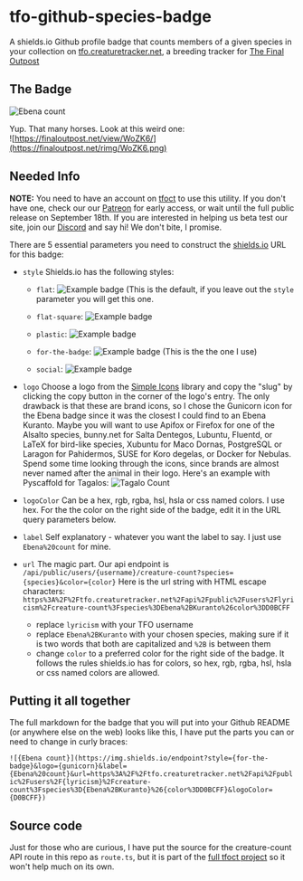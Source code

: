 # tfo-github-species-badge
A shields.io Github profile badge that counts members of a given species in your collection on [tfo.creaturetracker.net](https://tfo.creaturetracker.net), a breeding tracker for [The Final Outpost](https://finaloutpost.net)


## The Badge

![Ebena count](https://img.shields.io/endpoint?style=for-the-badge&logo=gunicorn&label=Ebena%20count&url=https%3A%2F%2Ftfo.creaturetracker.net%2Fapi%2Fpublic%2Fusers%2Flyricism%2Fcreature-count%3Fspecies%3DEbena%2BKuranto%26color%3DD0BCFF&logoColor=D0BCFF)

Yup. That many horses. Look at this weird one:<br />
![https://finaloutpost.net/view/WoZK6/](https://finaloutpost.net/rimg/WoZK6.png)

## Needed Info

<b>NOTE:</b> You need to have an account on [tfoct](https://tfo.creaturetracker.net) to use this utility. If you don't have one, check our our <a href="https://patreon.com/tfoct?utm_medium=unknown&utm_source=join_link&utm_campaign=creatorshare_creator&utm_content=copyLink">Patreon</a> for early access, or wait until the full public release on September 18th. If you are interested in helping us beta test our site, join our <a href="https://discord.gg/PMtE3jrXYR">Discord</a> and say hi! We don't bite, I promise.

There are 5 essential parameters you need to construct the [shields.io](https://shields.io) URL for this badge:

- `style`
  Shields.io has the following styles:
  
    - `flat`: ![Example badge](https://img.shields.io/badge/example-badge-magenta?style=flat) (This is the default, if you leave out the `style` parameter you will get this one.
      
    - `flat-square`: ![Example badge](https://img.shields.io/badge/example-badge-magenta?style=flat-square)
      
    - `plastic`: ![Example badge](https://img.shields.io/badge/example-badge-magenta?style=plastic)
      
    - `for-the-badge`: ![Example badge](https://img.shields.io/badge/example-badge-magenta?style=for-the-badge) (This is the the one I use)
      
    - `social`: ![Example badge](https://img.shields.io/badge/example-badge-magenta?style=social)

- `logo`
  Choose a logo from the [Simple Icons](https://simpleicons.org/) library and copy the "slug" by clicking the copy button in the corner of the logo's entry. The only drawback is that these are brand icons, so I chose the Gunicorn icon for the Ebena badge since it was the closest I could find to an Ebena Kuranto. Maybe you will want to use Apifox or Firefox for one of the Alsalto species, bunny.net for Salta Dentegos, Lubuntu, Fluentd, or LaTeX for bird-like species, Xubuntu for Maco Dornas,  PostgreSQL or Laragon for Pahidermos, SUSE for Koro degelas, or Docker for Nebulas. Spend some time looking through the icons, since brands are almost never named after the animal in their logo. Here's an example with Pyscaffold for Tagalos: ![Tagalo Count](https://img.shields.io/badge/Tagalo_count-200-magenta?logo=pyscaffold&style=for-the-badge)

- `logoColor`
   Can be a hex, rgb, rgba, hsl, hsla or css named colors. I use hex. For the the color on the right side of the badge, edit it in the URL query parameters below.
  
- `label`
  Self explanatory - whatever you want the label to say. I just use `Ebena%20count` for mine.

- `url`
    The magic part. Our api endpoint is `/api/public/users/{username}/creature-count?species={species}&color={color}` Here is the url string with HTML escape characters:
  `https%3A%2F%2Ftfo.creaturetracker.net%2Fapi%2Fpublic%2Fusers%2Flyricism%2Fcreature-count%3Fspecies%3DEbena%2BKuranto%26color%3DD0BCFF`
    - replace `lyricism` with your TFO username
    - replace `Ebena%2BKuranto` with your chosen species, making sure if it is two words that both are capitalized and `%2B` is between them
    - change `color` to a preferred color for the right side of the badge. It follows the rules shields.io has for colors, so hex, rgb, rgba, hsl, hsla or css named colors are allowed.
      
## Putting it all together
The full markdown for the badge that you will put into your Github README (or anywhere else on the web) looks like this, I have put the parts you can or need to change in curly braces:

`![{Ebena count}](https://img.shields.io/endpoint?style={for-the-badge}&logo={gunicorn}&label={Ebena%20count}&url=https%3A%2F%2Ftfo.creaturetracker.net%2Fapi%2Fpublic%2Fusers%2F{lyricism}%2Fcreature-count%3Fspecies%3D{Ebena%2BKuranto}%26{color%3DD0BCFF}&logoColor={D0BCFF})`

## Source code
Just for those who are curious, I have put the source for the creature-count API route in this repo as `route.ts`, but it is part of the <a href="https://github.com/rio-codes/tfo-creaturetracker">full tfoct project</a> so it won't help much on its own.
